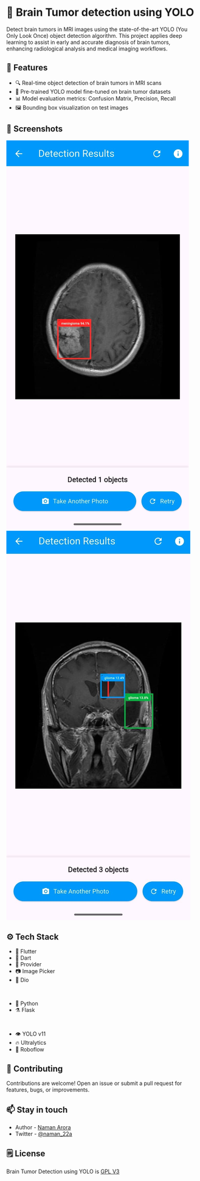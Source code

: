 # 🧠 Brain Tumor detection using YOLO

Detect brain tumors in MRI images using the state-of-the-art YOLO (You Only Look Once) object detection algorithm. This project applies deep learning to assist in early and accurate diagnosis of brain tumors, enhancing radiological analysis and medical imaging workflows.

## 🚀 Features

-   🔍 Real-time object detection of brain tumors in MRI scans
-   🧠 Pre-trained YOLO model fine-tuned on brain tumor datasets
-   📊 Model evaluation metrics: Confusion Matrix, Precision, Recall
-   🖼️ Bounding box visualization on test images

## 📸 Screenshots

![Image 1](./assets/1.jpg)
![Image 2](./assets/2.jpg)

## ⚙️ Tech Stack

-   📘 Flutter
-   🎯 Dart
-   🎁 Provider
-   📷 Image Picker
-   📨 Dio

<br/>

-   🐍 Python
-   ⚗️ Flask

<br/>

-   👁️ YOLO v11
-   🔥 Ultralytics
-   🤖 Roboflow

## 🤝 Contributing

Contributions are welcome! Open an issue or submit a pull request for features, bugs, or improvements.

## 📫 Stay in touch

-   Author - [Naman Arora](https://namanarora.vercel.app)
-   Twitter - [@naman_22a](https://twitter.com/naman_22a)

## 🗒️ License

Brain Tumor Detection using YOLO is [GPL V3](./LICENSE)
